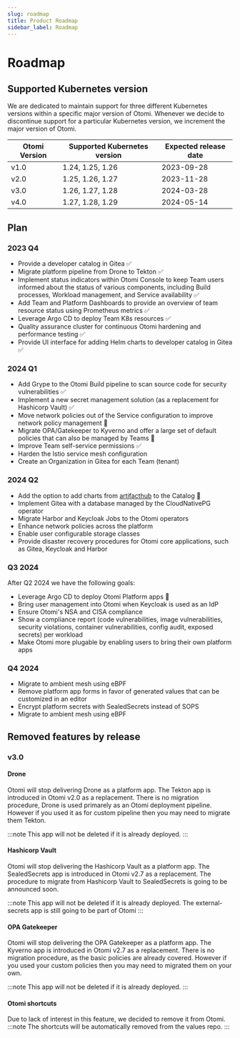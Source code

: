 ```yaml
---
slug: roadmap
title: Product Roadmap
sidebar_label: Roadmap
---
```


# Roadmap

## Supported Kubernetes version

We are dedicated to maintain support for three different Kubernetes versions within a specific major version of Otomi. Whenever we decide to discontinue support for a particular Kubernetes version, we increment the major version of Otomi.

| Otomi Version | Supported Kubernetes version | Expected release date |
| ------------- | ---------------------------- | --------------------- |
| v1.0          | 1.24, 1.25, 1.26             | 2023-09-28            |
| v2.0          | 1.25, 1.26, 1.27             | 2023-11-28            |
| v3.0          | 1.26, 1.27, 1.28             | 2024-03-28            |
| v4.0          | 1.27, 1.28, 1.29             | 2024-05-14            |

## Plan

### 2023 Q4

- Provide a developer catalog in Gitea ✅
- Migrate platform pipeline from Drone to Tekton ✅
- Implement status indicators within Otomi Console to keep Team users informed about the status of various components, including Build processes, Workload management, and Service availability ✅
- Add Team and Platform Dashboards to provide an overview of team resource status using Prometheus metrics ✅
- Leverage Argo CD to deploy Team K8s resources ✅
- Quality assurance cluster for continuous Otomi hardening and performance testing ✅
- Provide UI interface for adding Helm charts to developer catalog in Gitea ✅

### 2024 Q1

- Add Grype to the Otomi Build pipeline to scan source code for security vulnerabilities ✅
- Implement a new secret management solution (as a replacement for Hashicorp Vault) ✅
- Move network policies out of the Service configuration to improve network policy management 🔄
- Migrate OPA/Gatekeeper to Kyverno and offer a large set of default policies that can also be managed by Teams 🔄
- Improve Team self-service permissions ✅
- Harden the Istio service mesh configuration
- Create an Organization in Gitea for each Team (tenant)

### 2024 Q2

- Add the option to add charts from [artifacthub](https://artifacthub.io) to the Catalog 🔄
- Implement Gitea with a database managed by the CloudNativePG operator
- Migrate Harbor and Keycloak Jobs to the Otomi operators
- Enhance network policies across the platform
- Enable user configurable storage classes
- Provide disaster recovery procedures for Otomi core applications, such as Gitea, Keycloak and Harbor

### Q3 2024

After Q2 2024 we have the following goals:

- Leverage Argo CD to deploy Otomi Platform apps 🔄
- Bring user management into Otomi when Keycloak is used as an IdP
- Ensure Otomi's NSA and CISA compliance
- Show a compliance report (code vulnerabilities, image vulnerabilities, security violations, container vulnerabilities, config audit, exposed secrets) per workload
- Make Otomi more plugable by enabling users to bring their own platform apps

### Q4 2024

- Migrate to ambient mesh using eBPF
- Remove platform app forms in favor of generated values that can be customized in an editor
- Encrypt platform secrets with SealedSecrets instead of SOPS
- Migrate to ambient mesh using eBPF

## Removed features by release

### v3.0

#### Drone

Otomi will stop delivering Drone as a platform app.
The Tekton app is introduced in Otomi v2.0 as a replacement. There is no migration procedure, Drone is used primarely as an Otomi deployment pipeline. However if you used it as for custom pipeline then you may need to migrate them Tekton.

:::note
This app will not be deleted if it is already deployed.
:::

#### Hashicorp Vault

Otomi will stop delivering the Hashicorp Vault as a platform app.
The SealedSecrets app is introduced in Otomi v2.7 as a replacement.
The procedure to migrate from Hashicorp Vault to SealedSecrets is going to be announced soon.

:::note
This app will not be deleted if it is already deployed.
The external-secrets app is still going to be part of Otomi
:::

#### OPA Gatekeeper

Otomi will stop delivering the OPA Gatekeeper as a platform app.
The Kyverno app is introduced in Otomi v2.7 as a replacement. There is no migration procedure, as the basic policies are already covered. However if you used your custom policies then you may need to migrated them on your own.

:::note
This app will not be deleted if it is already deployed.
:::

#### Otomi shortcuts

Due to lack of interest in this feature, we decided to remove it from Otomi.
:::note
The shortcuts will be automatically removed from the values repo.
:::
